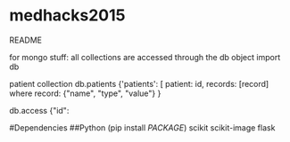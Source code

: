 # medhacks2015
README

for mongo stuff:
all collections are accessed through the db object
import db

patient collection
db.patients
{'patients': [
    patient: id, records: [record]
    where record: {"name", "type", "value"}
}

db.access
{"id": 

#Dependencies
##Python
(pip install $PACKAGE$)
scikit
scikit-image
flask
